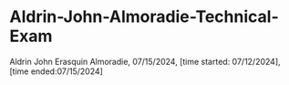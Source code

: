 # Aldrin-John-Almoradie-Technical-Exam
Aldrin John Erasquin Almoradie, 07/15/2024, [time started: 07/12/2024], [time ended:07/15/2024]
